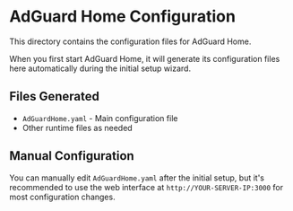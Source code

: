 # AdGuard Home Configuration

This directory contains the configuration files for AdGuard Home.

When you first start AdGuard Home, it will generate its configuration files here automatically during the initial setup wizard.

## Files Generated
- `AdGuardHome.yaml` - Main configuration file
- Other runtime files as needed

## Manual Configuration
You can manually edit `AdGuardHome.yaml` after the initial setup, but it's recommended to use the web interface at `http://YOUR-SERVER-IP:3000` for most configuration changes.
